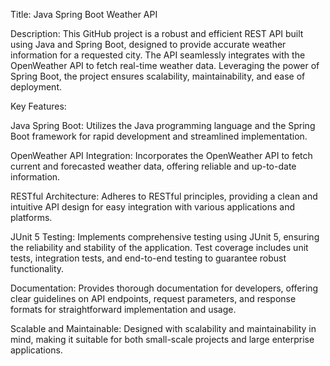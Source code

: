 Title: Java Spring Boot Weather API

Description:
This GitHub project is a robust and efficient REST API built using Java and Spring Boot, designed to provide accurate weather information for a requested city. The API seamlessly integrates with the OpenWeather API to fetch real-time weather data. Leveraging the power of Spring Boot, the project ensures scalability, maintainability, and ease of deployment.

Key Features:

Java Spring Boot: Utilizes the Java programming language and the Spring Boot framework for rapid development and streamlined implementation.

OpenWeather API Integration: Incorporates the OpenWeather API to fetch current and forecasted weather data, offering reliable and up-to-date information.

RESTful Architecture: Adheres to RESTful principles, providing a clean and intuitive API design for easy integration with various applications and platforms.

JUnit 5 Testing: Implements comprehensive testing using JUnit 5, ensuring the reliability and stability of the application. Test coverage includes unit tests, integration tests, and end-to-end testing to guarantee robust functionality.

Documentation: Provides thorough documentation for developers, offering clear guidelines on API endpoints, request parameters, and response formats for straightforward implementation and usage.

Scalable and Maintainable: Designed with scalability and maintainability in mind, making it suitable for both small-scale projects and large enterprise applications.
